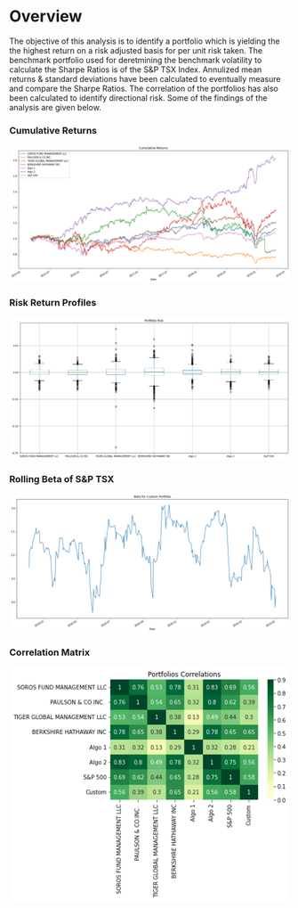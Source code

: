 # Overview
The objective of this analysis is to identify a portfolio which is yielding the the highest return on a risk adjusted basis for per unit risk taken. The benchmark portfolio used for deretmining the benchmark volatility to calculate the Sharpe Ratios is of the S&P TSX Index.
Annulized mean returns & standard deviations have been calculated to eventually measure and compare the Sharpe Ratios. The correlation of the portfolios has also been calculated to identify directional risk. Some of the findings of the analysis are given below.

### Cumulative Returns
![Cumulative Returns](https://github.com/ritwikthakar/04_Pandas_Assignment-/blob/main/Images/returns.png?raw=true)

### Risk Return Profiles
![Risk Return Tradeoff](https://github.com/ritwikthakar/04_Pandas_Assignment-/blob/main/Images/risk_return_profile.png?raw=true)

### Rolling Beta of S&P TSX
![S&P TSX Rolling Beta](https://github.com/ritwikthakar/04_Pandas_Assignment-/blob/main/Images/rolling_beta_S&P.png?raw=true)

### Correlation Matrix
![Correlation](https://github.com/ritwikthakar/04_Pandas_Assignment-/blob/main/Images/correlation_matrix.png?raw=true)

